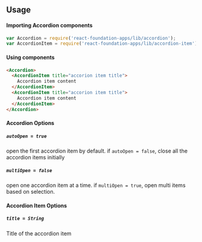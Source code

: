 ## Usage

#### Importing Accordion components

```javascript
var Accordion = require('react-foundation-apps/lib/accordion');
var AccordionItem = require('react-foundation-apps/lib/accordion-item');
```

#### Using components

```html
<Accordion>
  <AccordionItem title="accorion item title">
    Accordion item content
  </AccordionItem>
  <AccordionItem title="accorion item title">
    Accordion item content
  </AccordionItem>
</Accordion>
```


#### Accordion Options
##### `autoOpen = true`
open the first accordion item by default. if `autoOpen = false`, close all the accordion items initially

##### `multiOpen = false`
open one accordion item at a time. if `multiOpen = true`, open multi items based on selection.


#### Accordion Item Options
##### `title = String`
Title of the accordion item      
